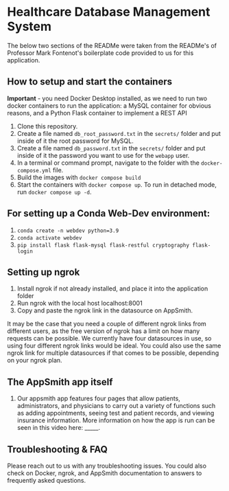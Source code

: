# Healthcare Database Management System

The below two sections of the READMe were taken from the READMe's of Professor Mark Fontenot's boilerplate code provided to us for this application.

## How to setup and start the containers
**Important** - you need Docker Desktop installed, as we need to run two docker containers to run the application: a MySQL container for obvious reasons, and a Python Flask container to implement a REST API

1. Clone this repository.  
1. Create a file named `db_root_password.txt` in the `secrets/` folder and put inside of it the root password for MySQL. 
1. Create a file named `db_password.txt` in the `secrets/` folder and put inside of it the password you want to use for the `webapp` user. 
1. In a terminal or command prompt, navigate to the folder with the `docker-compose.yml` file.  
1. Build the images with `docker compose build`
1. Start the containers with `docker compose up`.  To run in detached mode, run `docker compose up -d`. 

## For setting up a Conda Web-Dev environment:

1. `conda create -n webdev python=3.9`
1. `conda activate webdev`
1. `pip install flask flask-mysql flask-restful cryptography flask-login`

## Setting up ngrok
1. Install ngrok if not already installed, and place it into the application folder
1. Run ngrok with the local host localhost:8001
1. Copy and paste the ngrok link in the datasource on AppSmith.

It may be the case that you need a couple of different ngrok links from different users, as the free version of ngrok has a limit on how many requests can be possible. We currently have four datasources in use, so using four different ngrok links would be ideal. You could also use the same ngrok link for multiple datasources if that comes to be possible, depending on your ngrok plan.

## The AppSmith app itself
1. Our appsmith app features four pages that allow patients, administrators, and physicians to carry out a variety of functions such as adding appointments, seeing test and patient records, and viewing insurance information. More information on how the app is run can be seen in this video here: _____.

## Troubleshooting & FAQ
Please reach out to us with any troubleshooting issues. You could also check on Docker, ngrok, and AppSmith documentation to answers to frequently asked questions.




